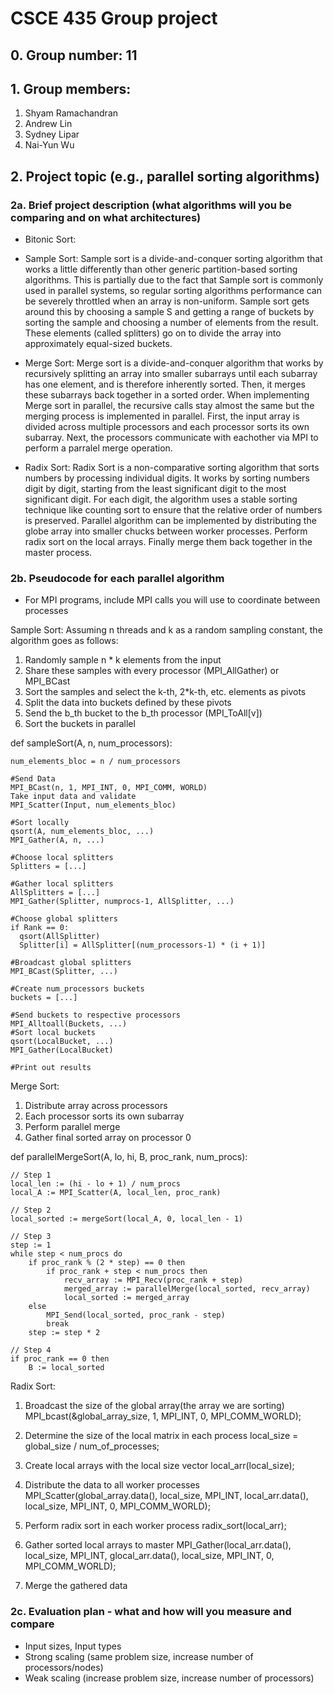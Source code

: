 # CSCE 435 Group project

## 0. Group number: 11

## 1. Group members:
1. Shyam Ramachandran
2. Andrew Lin
3. Sydney Lipar
4. Nai-Yun Wu

## 2. Project topic (e.g., parallel sorting algorithms)

### 2a. Brief project description (what algorithms will you be comparing and on what architectures)

- Bitonic Sort:
  
- Sample Sort: Sample sort is a divide-and-conquer sorting algorithm that works a little differently than other generic partition-based sorting algorithms. This is partially due to the fact that Sample sort is commonly used in parallel systems, so regular sorting algorithms performance can be severely throttled when an array is non-uniform. Sample sort gets around this by choosing a sample S and getting a range of buckets by sorting the sample and choosing a number of elements from the result. These elements (called splitters) go on to divide the array into approximately equal-sized buckets. 

- Merge Sort: Merge sort is a divide-and-conquer algorithm that works by recursively splitting an array into smaller subarrays until each subarray has one element, and is therefore inherently sorted. Then, it merges these subarrays back together in a sorted order. When implementing Merge sort in parallel, the recursive calls stay almost the same but the merging process is implemented in parallel. First, the input array is divided across multiple processors and each processor sorts its own subarray. Next, the processors communicate with eachother via MPI to perform a parralel merge operation.
  
- Radix Sort: Radix Sort is a non-comparative sorting algorithm that sorts numbers by processing individual digits. It works by sorting numbers digit by digit, starting from the least significant digit to the most significant digit. For each digit, the algorithm uses a stable sorting technique like counting sort to ensure that the relative order of numbers is preserved. Parallel algorithm can be implemented by distributing the globe array into smaller chucks between worker processes. Perform radix sort on the local arrays. Finally merge them back together in the master process.

### 2b. Pseudocode for each parallel algorithm
- For MPI programs, include MPI calls you will use to coordinate between processes

Sample Sort:
Assuming n threads and k as a random sampling constant, the algorithm goes as follows: 
  1. Randomly sample n * k elements from the input
  2. Share these samples with every processor (MPI_AllGather) or MPI_BCast
  3. Sort the samples and select the k-th, 2*k-th, etc. elements as pivots
  4. Split the data into buckets defined by these pivots
  5. Send the b_th bucket to the b_th processor (MPI_ToAll[v])
  6. Sort the buckets in parallel


def sampleSort(A, n, num_processors):

    num_elements_bloc = n / num_processors
    
    #Send Data
    MPI_BCast(n, 1, MPI_INT, 0, MPI_COMM, WORLD)
    Take input data and validate
    MPI_Scatter(Input, num_elements_bloc)
    
    #Sort locally
    qsort(A, num_elements_bloc, ...)
    MPI_Gather(A, n, ...)
    
    #Choose local splitters
    Splitters = [...]
    
    #Gather local splitters
    AllSplitters = [...]
    MPI_Gather(Splitter, numprocs-1, AllSplitter, ...)
    
    #Choose global splitters
    if Rank == 0:
      qsort(AllSplitter)
      Splitter[i] = AllSplitter[(num_processors-1) * (i + 1)]
    
    #Broadcast global splitters
    MPI_BCast(Splitter, ...)
    
    #Create num_processors buckets
    buckets = [...]
    
    #Send buckets to respective processors
    MPI_Alltoall(Buckets, ...)
    #Sort local buckets
    qsort(LocalBucket, ...)
    MPI_Gather(LocalBucket)

    #Print out results


Merge Sort:

  1. Distribute array across processors
  2. Each processor sorts its own subarray
  3. Perform parallel merge
  4. Gather final sorted array on processor 0

def parallelMergeSort(A, lo, hi, B, proc_rank, num_procs):

    // Step 1
    local_len := (hi - lo + 1) / num_procs
    local_A := MPI_Scatter(A, local_len, proc_rank)

    // Step 2
    local_sorted := mergeSort(local_A, 0, local_len - 1)

    // Step 3
    step := 1
    while step < num_procs do
        if proc_rank % (2 * step) == 0 then
            if proc_rank + step < num_procs then
                recv_array := MPI_Recv(proc_rank + step)
                merged_array := parallelMerge(local_sorted, recv_array)
                local_sorted := merged_array
        else
            MPI_Send(local_sorted, proc_rank - step)
            break
        step := step * 2

    // Step 4
    if proc_rank == 0 then
        B := local_sorted


Radix Sort:

  1. Broadcast the size of the global array(the array we are sorting)
  MPI_bcast(&global_array_size, 1, MPI_INT, 0, MPI_COMM_WORLD);

  2. Determine the size of the local matrix in each process
  local_size = global_size / num_of_processes;

  3. Create local arrays with the local size
  vector<int> local_arr(local_size);

  4. Distribute the data to all worker processes
  MPI_Scatter(global_array.data(), local_size, MPI_INT, local_arr.data(), local_size, MPI_INT, 0, MPI_COMM_WORLD);

  5. Perform radix sort in each worker process
  radix_sort(local_arr);

  6. Gather sorted local arrays to master
  MPI_Gather(local_arr.data(), local_size, MPI_INT, glocal_arr.data(), local_size, MPI_INT, 0, MPI_COMM_WORLD);

  7. Merge the gathered data



    
### 2c. Evaluation plan - what and how will you measure and compare
- Input sizes, Input types
- Strong scaling (same problem size, increase number of processors/nodes)
- Weak scaling (increase problem size, increase number of processors)
